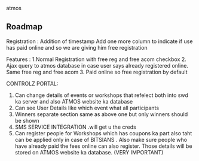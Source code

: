 atmos


## Roadmap

Registration : Addition of timestamp
Add one more column to indicate if use has paid online and so we are giving him free registration

Features : 
1.Normal Registration with free reg and free acom checkbox 
2. Ajax query to atmos database in case user says already registered online. Same free reg and free acom 
3. Paid online so free registration by default

CONTROLZ PORTAL:

1. Can change details of events or workshops that refelect both into swd ka server and also ATMOS website ka database
2.  Can see User  Details like which event what all participants
3. Winners separate section same as above one but only winners should be shown
4. SMS SERVICE INTEGRATION .will get u the creds
5. Can register people for Workshops which has coupons ka part also taht can be applied only in case of BITSIANS . Also make sure people who have already paid the fees online can also register. Those details will be stored on ATMOS website ka database. (VERY IMPORTANT)